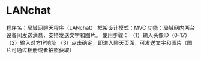 # LANchat
程序名：局域网聊天程序（LANchat）
框架设计模式：MVC
功能：局域网内两台设备间发送消息，支持发送文字和图片。
使用步骤：
（1）输入头像ID（0-17）
（2）输入对方IP地址
（3）点击确定，即进入聊天页面，可发送文字和图片（图片可通过相册或者拍照获取）
